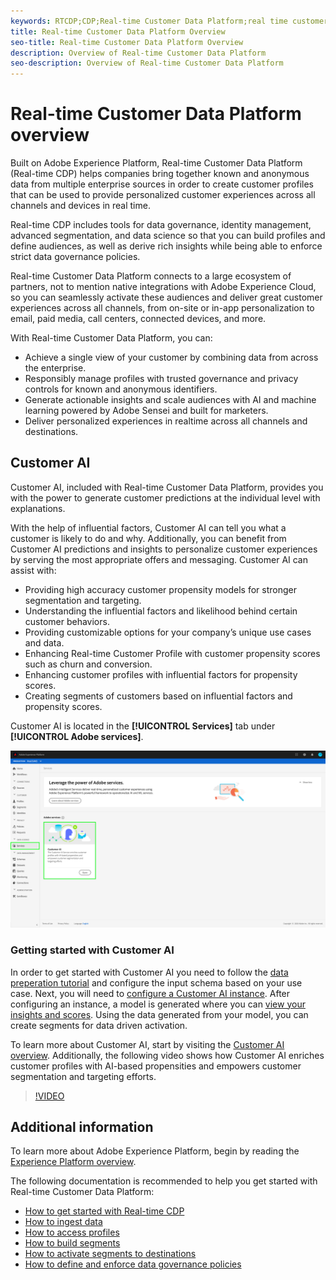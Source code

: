 ```yaml
---
keywords: RTCDP;CDP;Real-time Customer Data Platform;real time customer data platform;real time cdp;cdp;Customer AI
title: Real-time Customer Data Platform Overview
seo-title: Real-time Customer Data Platform Overview
description: Overview of Real-time Customer Data Platform
seo-description: Overview of Real-time Customer Data Platform
---
```


# Real-time Customer Data Platform overview

Built on Adobe Experience Platform, Real-time Customer Data Platform (Real-time CDP) helps companies bring together known and anonymous data from multiple enterprise sources in order to create customer profiles that can be used to provide personalized customer experiences across all channels and devices in real time.

Real-time CDP includes tools for data governance, identity management, advanced segmentation, and data science so that you can build profiles and define audiences, as well as derive rich insights while being able to enforce strict data governance policies.

Real-time Customer Data Platform connects to a large ecosystem of partners, not to mention native integrations with Adobe Experience Cloud, so you can seamlessly activate these audiences and deliver great customer experiences across all channels, from on-site or in-app personalization to email, paid media, call centers, connected devices, and more.

With Real-time Customer Data Platform, you can:

- Achieve a single view of your customer by combining data from across the enterprise.
- Responsibly manage profiles with trusted governance and privacy controls for known and anonymous identifiers.
- Generate actionable insights and scale audiences with AI and machine learning powered by Adobe Sensei and built for marketers.
- Deliver personalized experiences in realtime across all channels and destinations.

## Customer AI

Customer AI, included with Real-time Customer Data Platform, provides you with the power to generate customer predictions at the individual level with explanations.

With the help of influential factors, Customer AI can tell you what a customer is likely to do and why. Additionally, you can benefit from Customer AI predictions and insights to personalize customer experiences by serving the most appropriate offers and messaging. Customer AI can assist with:

* Providing high accuracy customer propensity models for stronger segmentation and targeting.
* Understanding the influential factors and likelihood behind certain customer behaviors.
* Providing customizable options for your company’s unique use cases and data.
* Enhancing Real-time Customer Profile with customer propensity scores such as churn and conversion.
* Enhancing customer profiles with influential factors for propensity scores.
* Creating segments of customers based on influential factors and propensity scores.

Customer AI is located in the **[!UICONTROL Services]** tab under **[!UICONTROL Adobe services]**.

![Customer AI location](./assets/overview/rtcdp-customer-ai.png)

### Getting started with Customer AI

In order to get started with Customer AI you need to follow the [data preperation tutorial](../intelligent-services/data-preparation.md) and configure the input schema based on your use case. Next, you will need to [configure a Customer AI instance](../intelligent-services/customer-ai/user-guide/configure.md). After configuring an instance, a model is generated where you can [view your insights and scores](../intelligent-services/customer-ai/user-guide/discover-insights.md). Using the data generated from your model, you can create segments for data driven activation.

To learn more about Customer AI, start by visiting the [Customer AI overview](../intelligent-services/customer-ai/overview.md). Additionally, the following video shows how Customer AI enriches customer profiles with AI-based propensities and empowers customer segmentation and targeting efforts.

>[!VIDEO](https://video.tv.adobe.com/v/40374/?quality=12&learn=on)

## Additional information

To learn more about Adobe Experience Platform, begin by reading the [Experience Platform overview](../landing/home.md).

The following documentation is recommended to help you get started with Real-time Customer Data Platform:

* [How to get started with Real-time CDP](get-started.md)
* [How to ingest data](sources/sources-overview.md)
* [How to access profiles](profile/profile-overview.md)
* [How to build segments](segmentation/segmentation-overview.md)
* [How to activate segments to destinations](destinations/overview.md)
* [How to define and enforce data governance policies](privacy/data-governance-overview.md)

